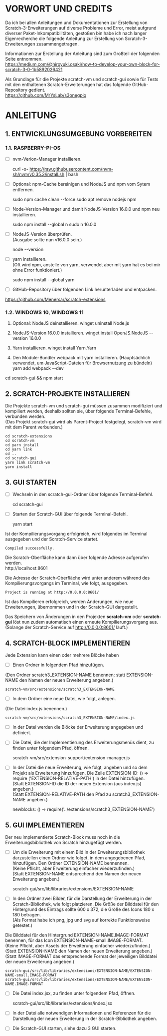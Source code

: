 # VORWORT UND CREDITS

Da ich bei allen Anleitungen und Dokumentationen zur Erstellung von Scratch-3-Erweiterungen auf diverse Probleme und Error, meist aufgrund diverser Paket-Inkompatibilitäten, gestoßen bin habe ich nach langer Eigenrecherche die folgende Anleitung zur Erstellung von Scratch-3-Erweiterungen zusammengetragen.

Informationen zur Erstellung der Anleitung sind zum Großteil der folgenden Seite entnommen. <br />
https://medium.com/@hiroyuki.osaki/how-to-develop-your-own-block-for-scratch-3-0-1b5892026421


Als Grundlage für die Projekte scratch-vm und scratch-gui sowie für Tests mit den enthaltenen Scratch-Erweiterungen hat das folgende GitHub-Repository gedient. <br />
https://github.com/MrYsLab/s3onegpio


# ANLEITUNG

## 1. ENTWICKLUNGSUMGEBUNG VORBEREITEN

### 1.1. RASPBERRY-PI-OS
	
- [ ] nvm-Verion-Manager installieren.	

	curl -o- https://raw.githubusercontent.com/nvm-sh/nvm/v0.35.3/install.sh | bash

- [ ] Optional: npm-Cache bereinigen und NodeJS und npm vom Sytem entfernen.

	sudo npm cache clean --force
	sudo apt remove nodejs npm
	
- [ ] Node-Version-Manager und damit NodeJS-Version 16.0.0 und npm neu installieren.

	sudo npm install --global n
	sudo n 16.0.0

- [ ] NodeJS-Version überprüfen. <br />
(Ausgabe sollte nun v16.0.0 sein.)

	node --version

- [ ] yarn installieren. <br />
(Oft wird npm, anstelle von yarn, verwendet aber mit yarn hat es bei mir ohne Error funktioniert.)

	sudo npm install --global yarn

- [ ] GitHub-Repository über folgenden Link herunterladen und entpacken.

https://github.com/Menersar/scratch-extensions

### 1.2. WINDOWS 10, WINDOWS 11

1. Optional: NodeJS deinstallieren.
winget uninstall Node.js

2. NodeJS-Version 16.0.0 installieren.
winget install OpenJS.NodeJS --version 16.0.0

3. Yarn installieren.
winget install Yarn.Yarn

4.  Den Module-Bundler webpack mit yarn installieren.
(Hauptsächlich verwendet, um JavaScript-Dateien für Browsernutzung zu bündeln)
yarn add webpack --dev


cd scratch-gui && npm start




## 2. SCRATCH-PROJEKTE INSTALLIEREN
		
Die Projekte scratch-vm und scratch-gui müssen zusammen modifiziert und kompiliert werden, deshalb sollten sie, über folgende Terminal-Befehle, verbunden werden. <br />
(Das Projekt scratch-gui wird als Parent-Project festgelegt, scratch-vm wird mit dem Parent verbunden.)

	cd scratch-extensions
	cd scratch-vm 
	cd yarn install 
	cd yarn link
	cd ..
	cd scratch-gui 
	yarn link scratch-vm 
	yarn install
		
## 3. GUI STARTEN
		
- [ ] Wechseln in den scratch-gui-Ordner über folgende Terminal-Befehl.
	
	cd scratch-gui

- [ ] Starten der Scratch-GUI über folgende Terminal-Befehl.
	
	yarn start

Ist der Kompilierungsvorgang erfolgreich, wird folgendes im Terminal ausgegeben und der Scratch-Service startet.

	Compiled successfully.

Die Scratch-Oberfläche kann dann über folgende Adresse aufgerufen werden. <br />
http://localhost:8601

Die Adresse der Scratch-Oberfläche wird unter anderem während des Kompilierungsvorgangs im Terminal, wie folgt, ausgegeben.
	
	Project is running at http://0.0.0.0:8601/

Ist das Kompilieren erfolgreich, werden Änderungen, wie neue Erweiterungen, übernommen und in der Scratch-GUI dargestellt.

Das Speichern von Änderungen in den Projekten **scratch-vm** oder **scratch-gui** löst nun zudem automatisch einen erneute Kompilierungsvorgang aus. <br />
(Solange der Scratch-Service auf http://0.0.0.0:8601/ läuft.)


## 4. SCRATCH-BLOCK IMPLEMENTIEREN	
		
Jede Extension kann einen oder mehrere Blöcke haben
	
- [ ] Einen Ordner in folgendem Pfad hinzufügen.

(Den Ordner scratch3_EXTENSION-NAME benennen; statt EXTENSION-NAME den Namen der neuen Erweiterung angeben.)

	scratch-vm/src/extensions/scratch3_EXTENSION-NAME


- [ ] In dem Ordner eine neue Datei, wie folgt, anlegen.

(Die Datei index.js benennen.)

	scratch-vm/src/extensions/scratch3_EXTENSION-NAME/index.js

- [ ] In der Datei werden die Blöcke der Erweiterung angegeben und definiert.

- [ ] Die Datei, die der Implementierung des Erweiterungsmenüs dient, zu finden unter folgendem Pfad, öffnen.

	scratch-vm/src/extension-support/extension-manager.js

- [ ] In der Datei die neue Erweiterung, wie folgt, angeben und so dem Projekt als Erweiterung hinzufügen.
Die Zeile EXTENSION-ID: () => require ('EXTENSION-RELATIVE-PATH') in der Datei hinzufügen. <br />
(Statt EXTENSION-ID die ID der neuen Extension (aus index.js) angeben.) <br />
(Statt EXTENSION-RELATIVE-PATH den Pfad zu scratch3_EXTENSION-NAME angeben.)

	newblocks: () => require('../extensions/scratch3_EXTENSION-NAME')

## 5. GUI IMPLEMENTIEREN 

Der neu implementierte Scratch-Block muss noch in die Erweiterungsbibliothek von Scratch hinzugefügt werden.
	
- [ ] Um die Erweiterung mit einem Bild in der Erweiterungsbibliothek darzustellen einen Ordner wie folget, in dem angegebenen Pfad, hinzufügen.
Den Ordner EXTENSION-NAME bennennen. <br />
(Keine Pflicht, aber Erweiterung einfacher wiederzufinden.) <br />
(Statt EXTENSION-NAME entsprechend den Namen der neuen Erweiterung angeben.)

	scratch-gui/src/lib/libraries/extensions/EXTENSION-NAME

- [ ] In den Ordner zwei Bilder, für die Darstellung der Erweiterung in der Scratch-Bibliothek, wie folgt platzieren.
Die Größe der Bilddatei für den Hintergrund des Eintrags sollte 600 x 372, die Größe des Icons 180 x 180 betragen. <br />
(Als Format habe ich png, jpg und svg auf korrekte Funktionsweise getestet.) <br />

Die Bilddatei für den Hintergrund EXTENSION-NAME.IMAGE-FORMAT benennen, für das Icon EXTENSION-NAME-small.IMAGE-FORMAT. <br />
(Keine Pflicht, aber Assets der Erweiterung einfacher wiederzufinden.) <br /> 
(Statt EXTENSION-NAME den Namen der neuen Erweiterung angeben.) <br />
(Statt IMAGE-FORMAT das entsprechende Format der jeweiligen Bilddatei der neuen Erweiterung angeben.)

	scratch-gui/src/lib/libraries/extensions/EXTENSION-NAME/EXTENSION-NAME-small.IMAGE-FORMAT
	scratch-gui/src/lib/libraries/extensions/EXTENSION-NAME/EXTENSION-NAME.IMAGE-FORMAT

- [ ] Die Datei index.jsx, zu finden unter folgendem Pfad, öffnen.	
	
	scratch-gui/src/lib/libraries/extensions/index.jsx
	
- [ ] In der Datei alle notwendigen Informationen und Referenzen für die Darstellung der neuen Erweiterung in der Scratch-Bibliothek angeben.
	
- [ ] Die Scratch-GUI starten, siehe dazu 3 GUI starten.
